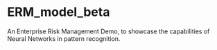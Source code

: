 # ERM_model_beta
An Enterprise Risk Management Demo, to showcase the capabilities of Neural Networks in pattern recognition. 
